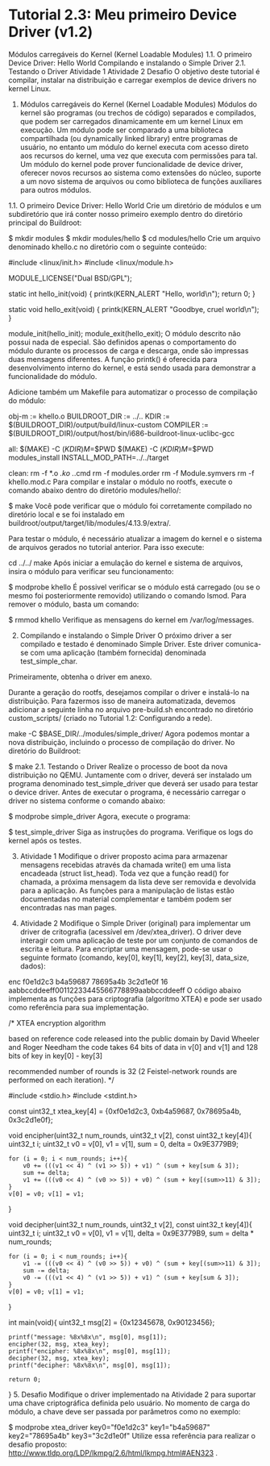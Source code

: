 # Tutorial 2.3: Meu primeiro Device Driver (v1.2)
Módulos carregáveis do Kernel (Kernel Loadable Modules)
1.1. O primeiro Device Driver: Hello World
Compilando e instalando o Simple Driver
2.1. Testando o Driver
Atividade 1
Atividade 2
Desafio
O objetivo deste tutorial é compilar, instalar na distribuição e carregar exemplos de device drivers no kernel Linux.

1. Módulos carregáveis do Kernel (Kernel Loadable Modules)
Módulos do kernel são programas (ou trechos de código) separados e compilados, que podem ser carregados dinamicamente em um kernel Linux em execução. Um módulo pode ser comparado a uma biblioteca compartilhada (ou dynamically linked library) entre programas de usuário, no entanto um módulo do kernel executa com acesso direto aos recursos do kernel, uma vez que executa com permissões para tal. Um módulo do kernel pode prover funcionalidade de device driver, oferecer novos recursos ao sistema como extensões do núcleo, suporte a um novo sistema de arquivos ou como biblioteca de funções auxiliares para outros módulos.

1.1. O primeiro Device Driver: Hello World
Crie um diretório de módulos e um subdiretório que irá conter nosso primeiro exemplo dentro do diretório principal do Buildroot:

$ mkdir modules
$ mkdir modules/hello
$ cd modules/hello
Crie um arquivo denominado khello.c no diretório com o seguinte conteúdo:

#include <linux/init.h>
#include <linux/module.h>

MODULE_LICENSE("Dual BSD/GPL");

static int hello_init(void)
{
	printk(KERN_ALERT "Hello, world\n");
	return 0;
}

static void hello_exit(void)
{
	printk(KERN_ALERT "Goodbye, cruel world\n");
}

module_init(hello_init);
module_exit(hello_exit);
O módulo descrito não possui nada de especial. São definidos apenas o comportamento do módulo durante os processos de carga e descarga, onde são impressas duas mensagens diferentes. A função printk() é oferecida para desenvolvimento interno do kernel, e está sendo usada para demonstrar a funcionalidade do módulo.

Adicione também um Makefile para automatizar o processo de compilação do módulo:

obj-m := khello.o
BUILDROOT_DIR := ../..
KDIR := $(BUILDROOT_DIR)/output/build/linux-custom
COMPILER := $(BUILDROOT_DIR)/output/host/bin/i686-buildroot-linux-uclibc-gcc

all:
	$(MAKE) -C $(KDIR) M=$$PWD
	$(MAKE) -C $(KDIR) M=$$PWD modules_install INSTALL_MOD_PATH=../../target

clean:
	rm -f *.o *.ko .*.cmd
	rm -f modules.order
	rm -f Module.symvers
	rm -f khello.mod.c
Para compilar e instalar o módulo no rootfs, execute o comando abaixo dentro do diretório modules/hello/:

$ make
Você pode verificar que o módulo foi corretamente compilado no diretório local e se foi instalado em buildroot/output/target/lib/modules/4.13.9/extra/.

Para testar o módulo, é necessário atualizar a imagem do kernel e o sistema de arquivos gerados no tutorial anterior. Para isso execute:

cd ../../
make
Após iniciar a emulação do kernel e sistema de arquivos, insira o módulo para verificar seu funcionamento:

$ modprobe khello
É possivel verificar se o módulo está carregado (ou se o mesmo foi posteriormente removido) utilizando o comando lsmod. Para remover o módulo, basta um comando:

$ rmmod khello
Verifique as mensagens do kernel em /var/log/messages.

2. Compilando e instalando o Simple Driver
O próximo driver a ser compilado e testado é denominado Simple Driver. Este driver comunica-se com uma aplicação (também fornecida) denominada test_simple_char.

Primeiramente, obtenha o driver em anexo.

Durante a geração do rootfs, desejamos compilar o driver e instalá-lo na distribuição. Para fazermos isso de maneira automatizada, devemos adicionar a seguinte linha no arquivo pre-build.sh encontrado no diretório custom_scripts/ (criado no Tutorial 1.2: Configurando a rede).

make -C $BASE_DIR/../modules/simple_driver/
Agora podemos montar a nova distribuição, incluindo o processo de compilação do driver. No diretório do Buildroot:

$ make
2.1. Testando o Driver
Realize o processo de boot da nova distribuição no QEMU. Juntamente com o driver, deverá ser instalado um programa denominado test_simple_driver que deverá ser usado para testar o device driver. Antes de executar o programa, é necessário carregar o driver no sistema conforme o comando abaixo:

$ modprobe simple_driver
Agora, execute o programa:

$ test_simple_driver
Siga as instruções do programa. Verifique os logs do kernel após os testes.

3. Atividade 1
Modifique o driver proposto acima para armazenar mensagens recebidas através da chamada write() em uma lista encadeada (struct list_head). Toda vez que a função read() for chamada, a próxima mensagem da lista deve ser removida e devolvida para a aplicação. As funções para a manipulação de listas estão documentadas no material complementar e também podem ser encontradas nas man pages.

4. Atividade 2
Modifique o Simple Driver (original) para implementar um driver de critografia (acessível em /dev/xtea_driver). O driver deve interagir com uma aplicação de teste por um conjunto de comandos de escrita e leitura. Para encriptar uma mensagem, pode-se usar o seguinte formato (comando, key[0], key[1], key[2], key[3], data_size, dados):

enc f0e1d2c3 b4a59687 78695a4b 3c2d1e0f 16 aabbccddeeff00112233445566778899aabbccddeeff
O código abaixo implementa as funções para criptografia (algoritmo XTEA) e pode ser usado como referência para sua implementação.

/*
XTEA encryption algorithm

based on reference code released into the public domain by David Wheeler and Roger Needham
the code takes 64 bits of data in v[0] and v[1] and 128 bits of key in key[0] - key[3]

recommended number of rounds is 32 (2 Feistel-network rounds are performed on each iteration).
*/

#include <stdio.h>
#include <stdint.h>

const uint32_t xtea_key[4] = {0xf0e1d2c3, 0xb4a59687, 0x78695a4b, 0x3c2d1e0f};

void encipher(uint32_t num_rounds, uint32_t v[2], const uint32_t key[4]){
	uint32_t i;
	uint32_t v0 = v[0], v1 = v[1], sum = 0, delta = 0x9E3779B9;

	for (i = 0; i < num_rounds; i++){
		v0 += (((v1 << 4) ^ (v1 >> 5)) + v1) ^ (sum + key[sum & 3]);
		sum += delta;
		v1 += (((v0 << 4) ^ (v0 >> 5)) + v0) ^ (sum + key[(sum>>11) & 3]);
	}
	v[0] = v0; v[1] = v1;
}

void decipher(uint32_t num_rounds, uint32_t v[2], const uint32_t key[4]){
	uint32_t i;
	uint32_t v0 = v[0], v1 = v[1], delta = 0x9E3779B9, sum = delta * num_rounds;

	for (i = 0; i < num_rounds; i++){
		v1 -= (((v0 << 4) ^ (v0 >> 5)) + v0) ^ (sum + key[(sum>>11) & 3]);
		sum -= delta;
		v0 -= (((v1 << 4) ^ (v1 >> 5)) + v1) ^ (sum + key[sum & 3]);
	}
	v[0] = v0; v[1] = v1;
}

int main(void){
	uint32_t msg[2] = {0x12345678, 0x90123456};

	printf("message: %8x%8x\n", msg[0], msg[1]);
	encipher(32, msg, xtea_key);
	printf("encipher: %8x%8x\n", msg[0], msg[1]);
	decipher(32, msg, xtea_key);
	printf("decipher: %8x%8x\n", msg[0], msg[1]);

	return 0;
}
5. Desafio
Modifique o driver implementado na Atividade 2 para suportar uma chave criptográfica definida pelo usuário. No momento de carga do módulo, a chave deve ser passada por parâmetros como no exemplo:

$ modprobe xtea_driver key0="f0e1d2c3" key1="b4a59687" key2="78695a4b" key3="3c2d1e0f"
Utilize essa referência para realizar o desafio proposto: http://www.tldp.org/LDP/lkmpg/2.6/html/lkmpg.html#AEN323 .